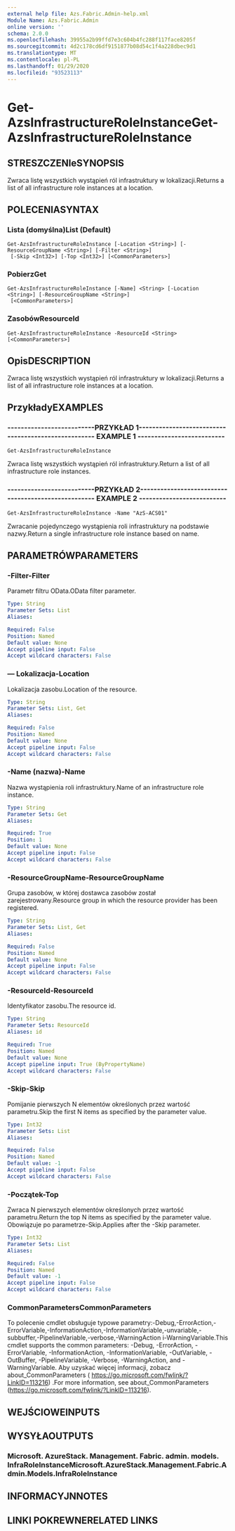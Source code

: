 ```yaml
---
external help file: Azs.Fabric.Admin-help.xml
Module Name: Azs.Fabric.Admin
online version: ''
schema: 2.0.0
ms.openlocfilehash: 39955a2b99ffd7e3c604b4fc288f117face8205f
ms.sourcegitcommit: 4d2c178cd6df9151877b08d54c1f4a228dbec9d1
ms.translationtype: MT
ms.contentlocale: pl-PL
ms.lasthandoff: 01/29/2020
ms.locfileid: "93523113"
---
```

# <span data-ttu-id="6b272-101">Get-AzsInfrastructureRoleInstance</span><span class="sxs-lookup"><span data-stu-id="6b272-101">Get-AzsInfrastructureRoleInstance</span></span>

## <span data-ttu-id="6b272-102">STRESZCZENIe</span><span class="sxs-lookup"><span data-stu-id="6b272-102">SYNOPSIS</span></span>
<span data-ttu-id="6b272-103">Zwraca listę wszystkich wystąpień ról infrastruktury w lokalizacji.</span><span class="sxs-lookup"><span data-stu-id="6b272-103">Returns a list of all infrastructure role instances at a location.</span></span>

## <span data-ttu-id="6b272-104">POLECENIA</span><span class="sxs-lookup"><span data-stu-id="6b272-104">SYNTAX</span></span>

### <span data-ttu-id="6b272-105">Lista (domyślna)</span><span class="sxs-lookup"><span data-stu-id="6b272-105">List (Default)</span></span>
```
Get-AzsInfrastructureRoleInstance [-Location <String>] [-ResourceGroupName <String>] [-Filter <String>]
 [-Skip <Int32>] [-Top <Int32>] [<CommonParameters>]
```

### <span data-ttu-id="6b272-106">Pobierz</span><span class="sxs-lookup"><span data-stu-id="6b272-106">Get</span></span>
```
Get-AzsInfrastructureRoleInstance [-Name] <String> [-Location <String>] [-ResourceGroupName <String>]
 [<CommonParameters>]
```

### <span data-ttu-id="6b272-107">Zasobów</span><span class="sxs-lookup"><span data-stu-id="6b272-107">ResourceId</span></span>
```
Get-AzsInfrastructureRoleInstance -ResourceId <String> [<CommonParameters>]
```

## <span data-ttu-id="6b272-108">Opis</span><span class="sxs-lookup"><span data-stu-id="6b272-108">DESCRIPTION</span></span>
<span data-ttu-id="6b272-109">Zwraca listę wszystkich wystąpień ról infrastruktury w lokalizacji.</span><span class="sxs-lookup"><span data-stu-id="6b272-109">Returns a list of all infrastructure role instances at a location.</span></span>

## <span data-ttu-id="6b272-110">Przykłady</span><span class="sxs-lookup"><span data-stu-id="6b272-110">EXAMPLES</span></span>

### <span data-ttu-id="6b272-111">--------------------------PRZYKŁAD 1--------------------------</span><span class="sxs-lookup"><span data-stu-id="6b272-111">-------------------------- EXAMPLE 1 --------------------------</span></span>
```
Get-AzsInfrastructureRoleInstance
```

<span data-ttu-id="6b272-112">Zwraca listę wszystkich wystąpień ról infrastruktury.</span><span class="sxs-lookup"><span data-stu-id="6b272-112">Return a list of all infrastructure role instances.</span></span>

### <span data-ttu-id="6b272-113">--------------------------PRZYKŁAD 2--------------------------</span><span class="sxs-lookup"><span data-stu-id="6b272-113">-------------------------- EXAMPLE 2 --------------------------</span></span>
```
Get-AzsInfrastructureRoleInstance -Name "AzS-ACS01"
```

<span data-ttu-id="6b272-114">Zwracanie pojedynczego wystąpienia roli infrastruktury na podstawie nazwy.</span><span class="sxs-lookup"><span data-stu-id="6b272-114">Return a single infrastructure role instance based on name.</span></span>

## <span data-ttu-id="6b272-115">PARAMETRÓW</span><span class="sxs-lookup"><span data-stu-id="6b272-115">PARAMETERS</span></span>

### <span data-ttu-id="6b272-116">-Filter</span><span class="sxs-lookup"><span data-stu-id="6b272-116">-Filter</span></span>
<span data-ttu-id="6b272-117">Parametr filtru OData.</span><span class="sxs-lookup"><span data-stu-id="6b272-117">OData filter parameter.</span></span>

```yaml
Type: String
Parameter Sets: List
Aliases: 

Required: False
Position: Named
Default value: None
Accept pipeline input: False
Accept wildcard characters: False
```

### <span data-ttu-id="6b272-118">— Lokalizacja</span><span class="sxs-lookup"><span data-stu-id="6b272-118">-Location</span></span>
<span data-ttu-id="6b272-119">Lokalizacja zasobu.</span><span class="sxs-lookup"><span data-stu-id="6b272-119">Location of the resource.</span></span>

```yaml
Type: String
Parameter Sets: List, Get
Aliases: 

Required: False
Position: Named
Default value: None
Accept pipeline input: False
Accept wildcard characters: False
```

### <span data-ttu-id="6b272-120">-Name (nazwa)</span><span class="sxs-lookup"><span data-stu-id="6b272-120">-Name</span></span>
<span data-ttu-id="6b272-121">Nazwa wystąpienia roli infrastruktury.</span><span class="sxs-lookup"><span data-stu-id="6b272-121">Name of an infrastructure role instance.</span></span>

```yaml
Type: String
Parameter Sets: Get
Aliases: 

Required: True
Position: 1
Default value: None
Accept pipeline input: False
Accept wildcard characters: False
```

### <span data-ttu-id="6b272-122">-ResourceGroupName</span><span class="sxs-lookup"><span data-stu-id="6b272-122">-ResourceGroupName</span></span>
<span data-ttu-id="6b272-123">Grupa zasobów, w której dostawca zasobów został zarejestrowany.</span><span class="sxs-lookup"><span data-stu-id="6b272-123">Resource group in which the resource provider has been registered.</span></span>

```yaml
Type: String
Parameter Sets: List, Get
Aliases: 

Required: False
Position: Named
Default value: None
Accept pipeline input: False
Accept wildcard characters: False
```

### <span data-ttu-id="6b272-124">-ResourceId</span><span class="sxs-lookup"><span data-stu-id="6b272-124">-ResourceId</span></span>
<span data-ttu-id="6b272-125">Identyfikator zasobu.</span><span class="sxs-lookup"><span data-stu-id="6b272-125">The resource id.</span></span>

```yaml
Type: String
Parameter Sets: ResourceId
Aliases: id

Required: True
Position: Named
Default value: None
Accept pipeline input: True (ByPropertyName)
Accept wildcard characters: False
```

### <span data-ttu-id="6b272-126">-Skip</span><span class="sxs-lookup"><span data-stu-id="6b272-126">-Skip</span></span>
<span data-ttu-id="6b272-127">Pomijanie pierwszych N elementów określonych przez wartość parametru.</span><span class="sxs-lookup"><span data-stu-id="6b272-127">Skip the first N items as specified by the parameter value.</span></span>

```yaml
Type: Int32
Parameter Sets: List
Aliases: 

Required: False
Position: Named
Default value: -1
Accept pipeline input: False
Accept wildcard characters: False
```

### <span data-ttu-id="6b272-128">-Początek</span><span class="sxs-lookup"><span data-stu-id="6b272-128">-Top</span></span>
<span data-ttu-id="6b272-129">Zwraca N pierwszych elementów określonych przez wartość parametru.</span><span class="sxs-lookup"><span data-stu-id="6b272-129">Return the top N items as specified by the parameter value.</span></span>
<span data-ttu-id="6b272-130">Obowiązuje po parametrze-Skip.</span><span class="sxs-lookup"><span data-stu-id="6b272-130">Applies after the -Skip parameter.</span></span>

```yaml
Type: Int32
Parameter Sets: List
Aliases: 

Required: False
Position: Named
Default value: -1
Accept pipeline input: False
Accept wildcard characters: False
```

### <span data-ttu-id="6b272-131">CommonParameters</span><span class="sxs-lookup"><span data-stu-id="6b272-131">CommonParameters</span></span>
<span data-ttu-id="6b272-132">To polecenie cmdlet obsługuje typowe parametry:-Debug,-ErrorAction,-ErrorVariable,-InformationAction,-InformationVariable,-unvariable,-subbuffer,-PipelineVariable,-verbose,-WarningAction i-WarningVariable.</span><span class="sxs-lookup"><span data-stu-id="6b272-132">This cmdlet supports the common parameters: -Debug, -ErrorAction, -ErrorVariable, -InformationAction, -InformationVariable, -OutVariable, -OutBuffer, -PipelineVariable, -Verbose, -WarningAction, and -WarningVariable.</span></span> <span data-ttu-id="6b272-133">Aby uzyskać więcej informacji, zobacz about_CommonParameters ( https://go.microsoft.com/fwlink/?LinkID=113216) .</span><span class="sxs-lookup"><span data-stu-id="6b272-133">For more information, see about_CommonParameters (https://go.microsoft.com/fwlink/?LinkID=113216).</span></span>

## <span data-ttu-id="6b272-134">WEJŚCIOWE</span><span class="sxs-lookup"><span data-stu-id="6b272-134">INPUTS</span></span>

## <span data-ttu-id="6b272-135">WYSYŁA</span><span class="sxs-lookup"><span data-stu-id="6b272-135">OUTPUTS</span></span>

### <span data-ttu-id="6b272-136">Microsoft. AzureStack. Management. Fabric. admin. models. InfraRoleInstance</span><span class="sxs-lookup"><span data-stu-id="6b272-136">Microsoft.AzureStack.Management.Fabric.Admin.Models.InfraRoleInstance</span></span>

## <span data-ttu-id="6b272-137">INFORMACYJN</span><span class="sxs-lookup"><span data-stu-id="6b272-137">NOTES</span></span>

## <span data-ttu-id="6b272-138">LINKI POKREWNE</span><span class="sxs-lookup"><span data-stu-id="6b272-138">RELATED LINKS</span></span>

